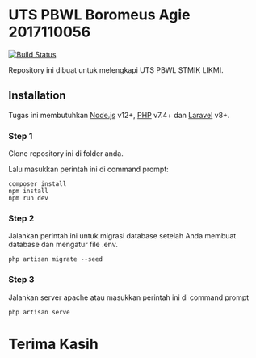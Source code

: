 # UTS PBWL Boromeus Agie 2017110056

[![Build Status](https://travis-ci.org/joemccann/dillinger.svg?branch=master)](https://travis-ci.org/joemccann/dillinger)

Repository ini dibuat untuk melengkapi UTS PBWL STMIK LIKMI.

## Installation

Tugas ini membutuhkan [Node.js](https://nodejs.org/) v12+, [PHP](https://php.net/) v7.4+ dan [Laravel](https://laravel.com) v8+.

### Step 1

Clone repository ini di folder anda.

Lalu masukkan perintah ini di command prompt:
```
composer install
npm install
npm run dev
```

### Step 2
Jalankan perintah ini untuk migrasi database setelah Anda membuat database dan mengatur file .env.
```
php artisan migrate --seed
```

### Step 3
Jalankan server apache atau masukkan perintah ini di command prompt
```
php artisan serve
```

# Terima Kasih
